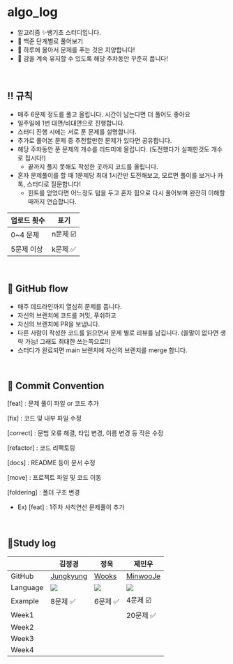 # algo_log
- 알고리즘 ✨쌩기초 스터디입니다.
- 🐶 백준 단계별로 풀어보기
- 🚨 하루에 몰아서 문제를 푸는 것은 지양합니다!
- 🚨 감을 계속 유지할 수 있도록 해당 주차동안 꾸준히 풉니다!  

&nbsp;
&nbsp;

## ‼️ 규칙

- 매주 6문제 정도를 풀고 올립니다. 시간이 남는다면 더 풀어도 좋아요
- 일주일에 1번 대면/비대면으로 진행합니다.
- 스터디 진행 시에는 서로 푼 문제를 설명합니다.
- 추가로 풀어본 문제 중 추천할만한 문제가 있다면 공유합니다.
- 해당 주차동안 푼 문제의 개수를 리드미에 올립니다. (도전했다가 실패한것도 개수로 칩시다!)
	- 끝까지 풀지 못해도 작성한 곳까지 코드를 올립니다.
- 혼자 문제풀이를 할 때 1문제당 최대 1시간만 도전해보고, 모르면 풀이를 보거나 카톡, 스터디로 질문합니다!
	- 힌트를 얻었다면 어느정도 텀을 두고 혼자 힘으로 다시 풀어보며 완전히 이해할때까지 연습합니다.
 
|업로드 횟수|표기|
|--------|---|
|0~4 문제|n문제 ☑️|
|5문제 이상|k문제 ✅|  

&nbsp;
&nbsp;

## 🐳 GitHub flow
- 매주 데드라인까지 열심히 문제를 풉니다.
- 자신의 브랜치에 코드를 커밋, 푸쉬하고
- 자신의 브랜치에 PR을 보냅니다.
- 다른 사람이 작성한 코드를 읽으면서 문제 별로 리뷰를 남깁니다. (쓸말이 없다면 생략 가능! 그래도 최대한 쓰는쪽으로!!)
- 스터디가 완료되면 main 브랜치에 자신의 브랜치를 merge 합니다.

&nbsp;
&nbsp;

## 📍 Commit Convention
[feat] : 문제 풀이 파일 or 코드 추가

[fix] : 코드 및 내부 파일 수정

[correct] : 문법 오류 해결, 타입 변경, 이름 변경 등 작은 수정

[refactor] : 코드 리팩토링

[docs] : README 등이 문서 수정

[move] : 프로젝트 파일 및 코드 이동

[foldering] : 폴더 구조 변경

- Ex) [feat] : 1주차 사칙연산 문제풀이 추가

&nbsp;
&nbsp;

## 📍Study log

|  |김정경|정욱|제민우|
|------|---|---|---|
|GitHub|[Jungkyung]()|[Wooks]()|[MinwooJe](https://github.com/MinwooJe)|
|Language|<img src="https://img.shields.io/badge/python-3776AB?style=for-the-badge&logo=python&logoColor=white">|<img src="https://img.shields.io/badge/python-3776AB?style=for-the-badge&logo=python&logoColor=white">|<img src="https://img.shields.io/badge/python-3776AB?style=for-the-badge&logo=python&logoColor=white">|
|Example|8문제 ✅|6문제 ✅|4문제 ☑️|
|Week1|  |  |20문제 ✅|
|Week2|  |  |  |
|Week3|  |  |  |
|Week4|  |  |  | 

&nbsp;
&nbsp;
